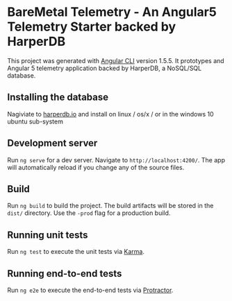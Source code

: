 # BareMetal Telemetry - An Angular5 Telemetry Starter backed by HarperDB

This project was generated with [Angular CLI](https://github.com/angular/angular-cli) version 1.5.5.  It prototypes and Angular 5 telemetry application backed by HarperDB, a NoSQL/SQL database.

## Installing the database
Nagiviate to [harperdb.io](http://products.harperdb.io/download/beta)  and install on linux / os/x / or in the windows 10 ubuntu sub-system

## Development server

Run `ng serve` for a dev server. Navigate to `http://localhost:4200/`. The app will automatically reload if you change any of the source files.

## Build

Run `ng build` to build the project. The build artifacts will be stored in the `dist/` directory. Use the `-prod` flag for a production build.

## Running unit tests

Run `ng test` to execute the unit tests via [Karma](https://karma-runner.github.io).

## Running end-to-end tests

Run `ng e2e` to execute the end-to-end tests via [Protractor](http://www.protractortest.org/).

